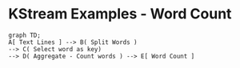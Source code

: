 # KStream Examples - Word Count

```mermaid
graph TD;
A[ Text Lines ] --> B( Split Words )
--> C( Select word as key)
--> D( Aggregate - Count words ) --> E[ Word Count ]
```
